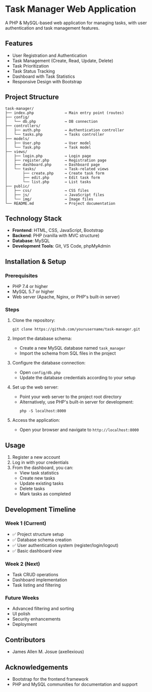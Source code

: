 # Task Manager Web Application

A PHP & MySQL-based web application for managing tasks, with user authentication and task management features.

## Features

- User Registration and Authentication
- Task Management (Create, Read, Update, Delete)
- Task Prioritization
- Task Status Tracking
- Dashboard with Task Statistics
- Responsive Design with Bootstrap

## Project Structure

```
task-manager/
├── index.php              → Main entry point (routes)
├── config/
│   └── db.php             → DB connection
├── controllers/
│   ├── auth.php           → Authentication controller
│   └── tasks.php          → Tasks controller
├── models/
│   ├── User.php           → User model
│   └── Task.php           → Task model
├── views/
│   ├── login.php          → Login page
│   ├── register.php       → Registration page
│   ├── dashboard.php      → Dashboard page
│   └── tasks/             → Task-related views
│       ├── create.php     → Create task form
│       ├── edit.php       → Edit task form
│       └── list.php       → List tasks
├── public/
│   ├── css/               → CSS files
│   ├── js/                → JavaScript files
│   └── img/               → Image files
└── README.md              → Project documentation
```

## Technology Stack

- **Frontend**: HTML, CSS, JavaScript, Bootstrap
- **Backend**: PHP (vanilla with MVC structure)
- **Database**: MySQL
- **Development Tools**: Git, VS Code, phpMyAdmin

## Installation & Setup

### Prerequisites

- PHP 7.4 or higher
- MySQL 5.7 or higher
- Web server (Apache, Nginx, or PHP's built-in server)

### Steps

1. Clone the repository:
   ```
   git clone https://github.com/yourusername/task-manager.git
   ```

2. Import the database schema:
   - Create a new MySQL database named `task_manager`
   - Import the schema from SQL files in the project

3. Configure the database connection:
   - Open `config/db.php`
   - Update the database credentials according to your setup

4. Set up the web server:
   - Point your web server to the project root directory
   - Alternatively, use PHP's built-in server for development:
     ```
     php -S localhost:8000
     ```

5. Access the application:
   - Open your browser and navigate to `http://localhost:8000`

## Usage

1. Register a new account
2. Log in with your credentials
3. From the dashboard, you can:
   - View task statistics
   - Create new tasks
   - Update existing tasks
   - Delete tasks
   - Mark tasks as completed

## Development Timeline

### Week 1 (Current)
- ✅ Project structure setup
- ✅ Database schema creation
- ✅ User authentication system (register/login/logout)
- ✅ Basic dashboard view

### Week 2 (Next)
- Task CRUD operations
- Dashboard implementation
- Task listing and filtering

### Future Weeks
- Advanced filtering and sorting
- UI polish
- Security enhancements
- Deployment


## Contributors

- James Allen M. Josue (axellexious)

## Acknowledgements

- Bootstrap for the frontend framework
- PHP and MySQL communities for documentation and support
